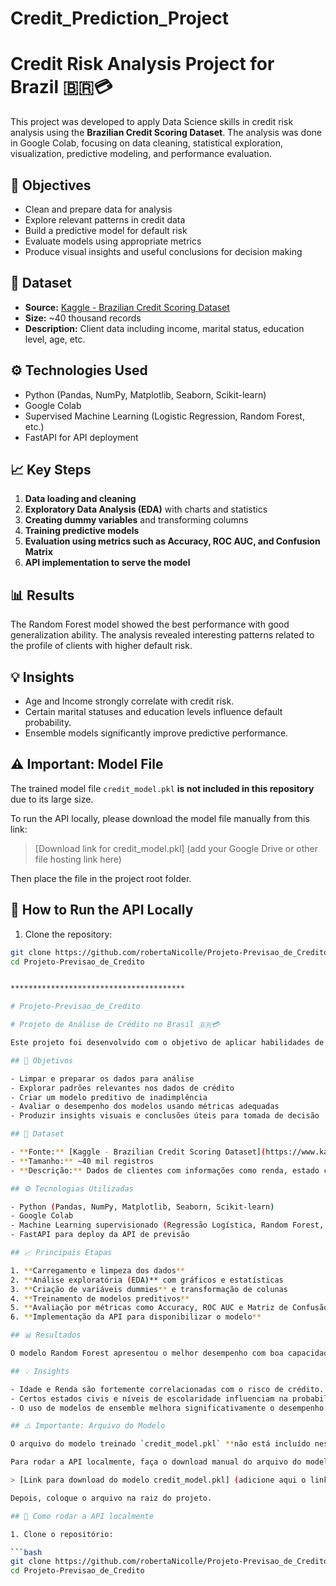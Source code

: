# Credit_Prediction_Project

# Credit Risk Analysis Project for Brazil 🇧🇷💳

This project was developed to apply Data Science skills in credit risk analysis using the **Brazilian Credit Scoring Dataset**. The analysis was done in Google Colab, focusing on data cleaning, statistical exploration, visualization, predictive modeling, and performance evaluation.

## 📌 Objectives

- Clean and prepare data for analysis
- Explore relevant patterns in credit data
- Build a predictive model for default risk
- Evaluate models using appropriate metrics
- Produce visual insights and useful conclusions for decision making

## 📂 Dataset

- **Source:** [Kaggle - Brazilian Credit Scoring Dataset](https://www.kaggle.com/datasets/laotse/credit-risk-dataset)
- **Size:** ~40 thousand records
- **Description:** Client data including income, marital status, education level, age, etc.

## ⚙️ Technologies Used

- Python (Pandas, NumPy, Matplotlib, Seaborn, Scikit-learn)
- Google Colab
- Supervised Machine Learning (Logistic Regression, Random Forest, etc.)
- FastAPI for API deployment

## 📈 Key Steps

1. **Data loading and cleaning**
2. **Exploratory Data Analysis (EDA)** with charts and statistics
3. **Creating dummy variables** and transforming columns
4. **Training predictive models**
5. **Evaluation using metrics such as Accuracy, ROC AUC, and Confusion Matrix**
6. **API implementation to serve the model**

## 📊 Results

The Random Forest model showed the best performance with good generalization ability. The analysis revealed interesting patterns related to the profile of clients with higher default risk.

## 💡 Insights

- Age and Income strongly correlate with credit risk.
- Certain marital statuses and education levels influence default probability.
- Ensemble models significantly improve predictive performance.

## ⚠️ Important: Model File

The trained model file `credit_model.pkl` **is not included in this repository** due to its large size.

To run the API locally, please download the model file manually from this link:

> [Download link for credit_model.pkl] (add your Google Drive or other file hosting link here)

Then place the file in the project root folder.

## 🚀 How to Run the API Locally

1. Clone the repository:

```bash
git clone https://github.com/robertaNicolle/Projeto-Previsao_de_Credito.git
cd Projeto-Previsao_de_Credito


***************************************

# Projeto-Previsao_de_Credito

# Projeto de Análise de Crédito no Brasil 🇧🇷💳

Este projeto foi desenvolvido com o objetivo de aplicar habilidades de Ciência de Dados na análise de risco de crédito utilizando o **Brazilian Credit Scoring Dataset**. A análise foi feita no Google Colab, com foco na limpeza de dados, exploração estatística, visualização, modelagem preditiva e avaliação de desempenho.

## 📌 Objetivos

- Limpar e preparar os dados para análise
- Explorar padrões relevantes nos dados de crédito
- Criar um modelo preditivo de inadimplência
- Avaliar o desempenho dos modelos usando métricas adequadas
- Produzir insights visuais e conclusões úteis para tomada de decisão

## 📂 Dataset

- **Fonte:** [Kaggle - Brazilian Credit Scoring Dataset](https://www.kaggle.com/datasets/laotse/credit-risk-dataset)
- **Tamanho:** ~40 mil registros
- **Descrição:** Dados de clientes com informações como renda, estado civil, escolaridade, idade, etc.

## ⚙️ Tecnologias Utilizadas

- Python (Pandas, NumPy, Matplotlib, Seaborn, Scikit-learn)
- Google Colab
- Machine Learning supervisionado (Regressão Logística, Random Forest, etc.)
- FastAPI para deploy da API de previsão

## 📈 Principais Etapas

1. **Carregamento e limpeza dos dados**
2. **Análise exploratória (EDA)** com gráficos e estatísticas
3. **Criação de variáveis dummies** e transformação de colunas
4. **Treinamento de modelos preditivos**
5. **Avaliação por métricas como Accuracy, ROC AUC e Matriz de Confusão**
6. **Implementação da API para disponibilizar o modelo**

## 📊 Resultados

O modelo Random Forest apresentou o melhor desempenho com boa capacidade de generalização. A análise revelou padrões interessantes sobre o perfil de clientes com maior risco de inadimplência.

## 💡 Insights

- Idade e Renda são fortemente correlacionadas com o risco de crédito.
- Certos estados civis e níveis de escolaridade influenciam na probabilidade de inadimplência.
- O uso de modelos de ensemble melhora significativamente o desempenho preditivo.

## ⚠️ Importante: Arquivo do Modelo

O arquivo do modelo treinado `credit_model.pkl` **não está incluído neste repositório** devido ao seu tamanho.

Para rodar a API localmente, faça o download manual do arquivo do modelo neste link:

> [Link para download do modelo credit_model.pkl] (adicione aqui o link do Google Drive ou outra fonte)

Depois, coloque o arquivo na raiz do projeto.

## 🚀 Como rodar a API localmente

1. Clone o repositório:

```bash
git clone https://github.com/robertaNicolle/Projeto-Previsao_de_Credito.git
cd Projeto-Previsao_de_Credito


